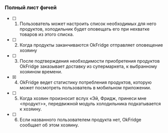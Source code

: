 ### Полный лист фичей

- [ ] 1. Пользователь может настроить список необходимых для него продуктов, холодильник будет оповещать его при нехватке товаров из этого списка.

- [ ] 2. Когда продукты заканчиваются OkFridge отправляет оповещение хозяину

- [ ] 3. После подтверждения необходимости приобретения продуктов OkFridge заказывает доставку из супермаркета, к выбранному хозяином времени.

- [x] 4. OkFridge ведет статистику потребления продуктов, которую может посмотреть пользователь в мобильном приложении.

- [ ] 5. Когда хозяин произносит вслух «Эй, Фридж, принеси мне <продукт>», передвижной модуль холодильника подкатывается к хозяину.

- [ ] 6. Если названного пользователем продукта нет, OkFridge сообщает об этом хозяину.

